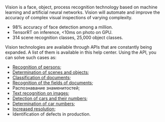 Vision is a face, object, process recognition technology based on machine learning and artificial neural networks. Vision will automate and improve the accuracy of complex visual inspections of varying complexity.

- 98% accuracy of face detection among a million.
- TensorRT on inference, <10ms on photo on GPU.
- 314 scene recognition classes, 25,000 object classes.

Vision technologies are available through APIs that are constantly being expanded. A list of them is available in this help center. Using the API, you can solve such cases as:

- [Recognition of persons](../../instructions/face-recognition);
- [Determination of scenes and objects](../../instructions/vision-api-obj);
- [Classification of documents](../../instructions/vision-api-doctypes);
- [Recognition of the fields of documents](../../instructions/docs-recognition);
- Распознавание знаменитостей;
- [Text recognition on images](../../instructions/vision-api-txt);
- [Detection of cars and their numbers](../../instructions/plate-recognition);
- [Determination of car numbers](../../instructions/plate-recognition);
- [Increased resolution](../../instructions/vision-image-api);
- Identification of defects in production.
